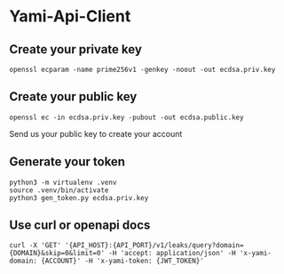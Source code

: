 # Yami-Api-Client

## Create your private key

    openssl ecparam -name prime256v1 -genkey -noout -out ecdsa.priv.key

## Create your public key

    openssl ec -in ecdsa.priv.key -pubout -out ecdsa.public.key

Send us your public key to create your account 

## Generate your token    

    python3 -m virtualenv .venv
    source .venv/bin/activate
    python3 gen_token.py ecdsa.priv.key

## Use curl or openapi docs

    curl -X 'GET' '{API_HOST}:{API_PORT}/v1/leaks/query?domain={DOMAIN}&skip=0&limit=0' -H 'accept: application/json' -H 'x-yami-domain: {ACCOUNT}' -H 'x-yami-token: {JWT_TOKEN}'
    
    




